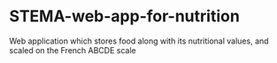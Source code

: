 # STEMA-web-app-for-nutrition

Web application which stores food along with its nutritional values, and scaled on the French ABCDE scale
